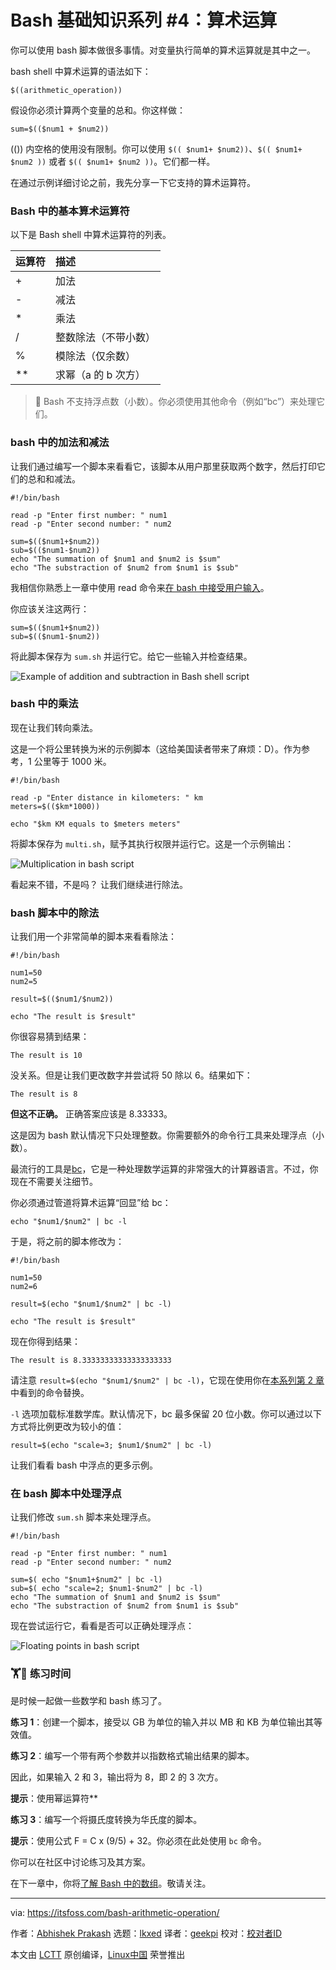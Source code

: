 [#]: subject: "Bash Basics Series #4: Arithmetic Operations"
[#]: via: "https://itsfoss.com/bash-arithmetic-operation/"
[#]: author: "Abhishek Prakash https://itsfoss.com/author/abhishek/"
[#]: collector: "lkxed"
[#]: translator: "geekpi"
[#]: reviewer: " "
[#]: publisher: " "
[#]: url: " "

Bash 基础知识系列 #4：算术运算
======

你可以使用 bash 脚本做很多事情。对变量执行简单的算术运算就是其中之一。

bash shell 中算术运算的语法如下：

```
$((arithmetic_operation))
```

假设你必须计算两个变量的总和。你这样做：

```
sum=$(($num1 + $num2))
```

(()) 内空格的使用没有限制。你可以使用 `$(( $num1+ $num2))`、`$(( $num1+ $num2 ))` 或者 `$(( $num1+ $num2 ))`。它们都一样。

在通过示例详细讨论之前，我先分享一下它支持的算术运算符。

### Bash 中的基本算术运算符

以下是 Bash shell 中算术运算符的列表。

| 运算符 | 描述 |
| :- | :- |
| + | 加法 |
| - | 减法|
| * | 乘法|
| / | 整数除法（不带小数） |
| % | 模除法（仅余数）|
| ** | 求幂（a 的 b 次方）|

> 🚧 Bash 不支持浮点数（小数）。你必须使用其他命令（例如“bc”）来处理它们。

### bash 中的加法和减法

让我们通过编写一个脚本来看看它，该脚本从用户那里获取两个数字，然后打印它们的总和和减法。

```
#!/bin/bash

read -p "Enter first number: " num1
read -p "Enter second number: " num2

sum=$(($num1+$num2))
sub=$(($num1-$num2))
echo "The summation of $num1 and $num2 is $sum"
echo "The substraction of $num2 from $num1 is $sub"
```

我相信你熟悉上一章中使用 read 命令来[在 bash 中接受用户输入][1]。

你应该关注这两行：

```
sum=$(($num1+$num2))
sub=$(($num1-$num2))
```

将此脚本保存为 `sum.sh` 并运行它。给它一些输入并检查结果。

![Example of addition and subtraction in Bash shell script][2]

### bash 中的乘法

现在让我们转向乘法。

这是一个将公里转换为米的示例脚本（这给美国读者带来了麻烦：D）。作为参考，1 公里等于 1000 米。

```
#!/bin/bash

read -p "Enter distance in kilometers: " km
meters=$(($km*1000))

echo "$km KM equals to $meters meters"
```

将脚本保存为 `multi.sh`，赋予其执行权限并运行它。这是一个示例输出：

![Multiplication in bash script][3]

看起来不错，不是吗？ 让我们继续进行除法。

### bash 脚本中的除法

让我们用一个非常简单的脚本来看看除法：

```
#!/bin/bash

num1=50
num2=5

result=$(($num1/$num2))

echo "The result is $result"
```

你很容易猜到结果：

```
The result is 10
```

没关系。但是让我们更改数字并尝试将 50 除以 6。结果如下：

```
The result is 8
```

**但这不正确。** 正确答案应该是 8.33333。

这是因为 bash 默认情况下只处理整数。你需要额外的命令行工具来处理浮点（小数）。

最流行的工具是[bc][4]，它是一种处理数学运算的非常强大的计算器语言。不过，你现在不需要关注细节。

你必须通过管道将算术运算“回显”给 bc：

```
echo "$num1/$num2" | bc -l
```

于是，将之前的脚本修改为：

```
#!/bin/bash

num1=50
num2=6

result=$(echo "$num1/$num2" | bc -l)

echo "The result is $result"
```

现在你得到结果：

```
The result is 8.33333333333333333333
```

请注意 `result=$(echo "$num1/$num2" | bc -l)`，它现在使用你在[本系列第 2 章][5]中看到的命令替换。

`-l` 选项加载标准数学库。默认情况下，bc 最多保留 20 位小数。你可以通过以下方式将比例更改为较小的值：

```
result=$(echo "scale=3; $num1/$num2" | bc -l)
```

让我们看看 bash 中浮点的更多示例。

### 在 bash 脚本中处理浮点

让我们修改 `sum.sh` 脚本来处理浮点。

```
#!/bin/bash

read -p "Enter first number: " num1
read -p "Enter second number: " num2

sum=$( echo "$num1+$num2" | bc -l)
sub=$( echo "scale=2; $num1-$num2" | bc -l)
echo "The summation of $num1 and $num2 is $sum"
echo "The substraction of $num2 from $num1 is $sub"
```

现在尝试运行它，看看是否可以正确处理浮点：

![Floating points in bash script][6]

### 🏋️🤸 练习时间

是时候一起做一些数学和 bash 练习了。

**练习 1**：创建一个脚本，接受以 GB 为单位的输入并以 MB 和 KB 为单位输出其等效值。

**练习 2**：编写一个带有两个参数并以指数格式输出结果的脚本。

因此，如果输入 2 和 3，输出将为 8，即 2 的 3 次方。

**提示**：使用幂运算符**

**练习 3**：编写一个将摄氏度转换为华氏度的脚本。

**提示**：使用公式 F = C x (9/5) + 32。你必须在此处使用 `bc` 命令。

你可以在社区中讨论练习及其方案。

在下一章中，你将[了解 Bash 中的数组][7]。敬请关注。

--------------------------------------------------------------------------------

via: https://itsfoss.com/bash-arithmetic-operation/

作者：[Abhishek Prakash][a]
选题：[lkxed][b]
译者：[geekpi](https://github.com/geekpi)
校对：[校对者ID](https://github.com/校对者ID)

本文由 [LCTT](https://github.com/LCTT/TranslateProject) 原创编译，[Linux中国](https://linux.cn/) 荣誉推出

[a]: https://itsfoss.com/author/abhishek/
[b]: https://github.com/lkxed/
[1]: https://itsfoss.com/bash-pass-arguments/
[2]: https://itsfoss.com/content/images/2023/07/addition-substraction-bash-script.png
[3]: https://itsfoss.com/content/images/2023/07/multiplication-bash-script.png
[4]: https://www.gnu.org/software/bc/manual/html_mono/bc.html
[5]: https://itsfoss.com/bash-use-variables/
[6]: https://itsfoss.com/content/images/2023/07/floating-point-bash.png
[7]: https://itsfoss.com/bash-arrays/
